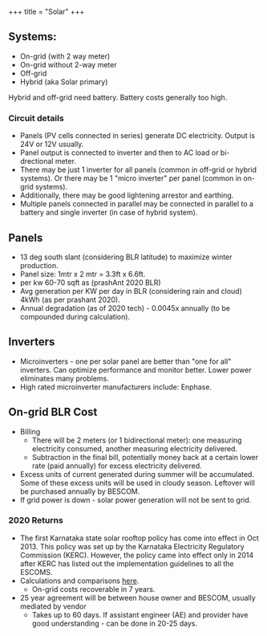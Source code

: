 +++
title = "Solar"
+++

## Systems:
- On-grid (with 2 way meter)
- On-grid without 2-way meter
- Off-grid
- Hybrid (aka Solar primary)

Hybrid and off-grid need battery. Battery costs generally too high. 

### Circuit details
- Panels (PV cells connected in series) generate DC electricity. Output is 24V or 12V usually.
- Panel output is connected to inverter and then to AC load or bi-drectional meter.
- There may be just 1 inverter for all panels (common in off-grid or hybrid systems). Or there may be 1 "micro inverter" per panel (common in on-grid systems).
- Additionally, there may be good lightening arrestor and earthing. 
- Multiple panels connected in parallel may be connected in parallel to a battery and single inverter (in case of hybrid system).

## Panels
- 13 deg south slant (considering BLR latitude) to maximize winter production.
- Panel size: 1mtr x 2 mtr = 3.3ft x 6.6ft.
- per kw 60-70 sqft as (prashAnt 2020 BLR)
- Avg generation per KW per day in BLR (considering rain and cloud) 4kWh (as per prashant 2020).
- Annual degradation (as of 2020 tech) - 0.0045x annually (to be compounded during calculation).


## Inverters
- Microinverters - one per solar panel are better than "one for all" inverters. Can optimize performance and monitor better. Lower power eliminates many problems.
- High rated microinverter manufacturers include: Enphase.

## On-grid BLR Cost
- Billing
  - There will be 2 meters (or 1 bidirectional meter): one measuring electricity consumed, another measuring electricity delivered. 
  - Subtraction in the final bill, potentially money back at a certain lower rate (paid annually) for excess electricity delivered.
- Excess units of current generated during summer will be accumulated. Some of these excess units will be used in cloudy season. Leftover will be purchased annually by BESCOM.
- If grid power is down - solar power generation will not be sent to grid. 

### 2020 Returns
- The first Karnataka state solar rooftop policy has come into effect in Oct 2013. This policy was set up by the Karnataka Electricity Regulatory Commission (KERC). However, the policy came into effect only in 2014 after KERC has listed out the implementation guidelines to all the ESCOMS.
- Calculations and comparisons [here](https://docs.google.com/spreadsheets/d/1DMpn8-yrXsemJfc-8mtk_6-DIix7Ar4dhyiTmwRx5Cs/edit#gid=0).
    - On-grid costs recoverable in 7 years. 
- 25 year agreement will be between house owner and BESCOM, usually mediated by vendor
  - Takes up to 60 days. If assistant engineer (AE) and provider have good understanding - can be done in 20-25 days.
